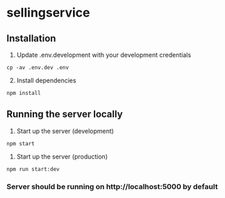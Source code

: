 # sellingservice

## Installation

1. Update .env.development with your development credentials

```
cp -av .env.dev .env
```

2. Install dependencies

```
npm install
```

## Running the server locally

1. Start up the server (development)

```
npm start
```

1. Start up the server (production)

```
npm run start:dev
```

### Server should be running on http://localhost:5000 by default
